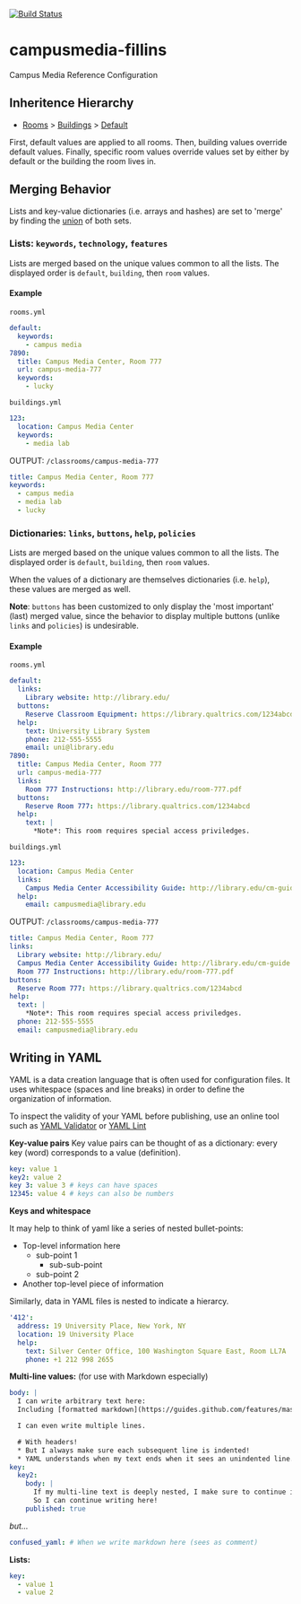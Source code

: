 [![Build Status](https://travis-ci.org/NYULibraries/campusmedia-fillins.svg?branch=master)](https://travis-ci.org/NYULibraries/campusmedia-fillins)

# campusmedia-fillins
Campus Media Reference Configuration

## Inheritence Hierarchy
  * [Rooms](https://github.com/NYULibraries/campusmedia-fillins/blob/master/rooms.yml) > [Buildings](https://github.com/NYULibraries/campusmedia-fillins/blob/master/buildings.yml) > [Default](https://github.com/NYULibraries/campusmedia-fillins/blob/master/rooms.yml#L2)
  
First, default values are applied to all rooms. Then, building values override default values. Finally, specific room values override values set by either by default or the building the room lives in.

## Merging Behavior

Lists and key-value dictionaries (i.e. arrays and hashes) are set to 'merge' by finding the [union](https://en.wikipedia.org/wiki/Union_(set_theory)) of both sets.

### Lists: `keywords`, `technology`, `features`
Lists are merged based on the unique values common to all the lists. The displayed order is `default`, `building`, then `room` values.

#### Example
`rooms.yml`
```yaml
default:
  keywords:
    - campus media
7890:
  title: Campus Media Center, Room 777
  url: campus-media-777
  keywords:
    - lucky
```
`buildings.yml`
```yaml
123:
  location: Campus Media Center
  keywords:
    - media lab
```
OUTPUT: `/classrooms/campus-media-777`
```yaml
title: Campus Media Center, Room 777
keywords:
  - campus media
  - media lab
  - lucky
```

### Dictionaries: `links`, `buttons`, `help`, `policies`
Lists are merged based on the unique values common to all the lists. The displayed order is `default`, `building`, then `room` values.

When the values of a dictionary are themselves dictionaries (i.e. `help`), these values are merged as well.

**Note**: `buttons` has been customized to only display the 'most important' (last) merged value, since the behavior to display multiple buttons (unlike `links` and `policies`) is undesirable.

#### Example
`rooms.yml`
```yaml
default:
  links:
    Library website: http://library.edu/
  buttons:
    Reserve Classroom Equipment: https://library.qualtrics.com/1234abcd
  help:
    text: University Library System
    phone: 212-555-5555
    email: uni@library.edu
7890:
  title: Campus Media Center, Room 777
  url: campus-media-777
  links:
    Room 777 Instructions: http://library.edu/room-777.pdf
  buttons:
    Reserve Room 777: https://library.qualtrics.com/1234abcd
  help:
    text: |
      *Note*: This room requires special access priviledges.
```
`buildings.yml`
```yaml
123:
  location: Campus Media Center
  links:
    Campus Media Center Accessibility Guide: http://library.edu/cm-guide.pdf
  help:
    email: campusmedia@library.edu
```
OUTPUT: `/classrooms/campus-media-777`
```yaml
title: Campus Media Center, Room 777
links:
  Library website: http://library.edu/
  Campus Media Center Accessibility Guide: http://library.edu/cm-guide.pdf
  Room 777 Instructions: http://library.edu/room-777.pdf
buttons:
  Reserve Room 777: https://library.qualtrics.com/1234abcd
help:
  text: |
    *Note*: This room requires special access priviledges.
  phone: 212-555-5555
  email: campusmedia@library.edu
```


## Writing in YAML

YAML is a data creation language that is often used for configuration files. It uses whitespace (spaces and line breaks) in order to define the organization of information.

To inspect the validity of your YAML before publishing, use an online tool such as [YAML Validator](https://codebeautify.org/yaml-validator) or [YAML Lint](http://www.yamllint.com/)

**Key-value pairs**
Key value pairs can be thought of as a dictionary: every key (word) corresponds to a value (definition).

```yaml
key: value 1
key2: value 2
key 3: value 3 # keys can have spaces
12345: value 4 # keys can also be numbers
```

**Keys and whitespace**

It may help to think of yaml like a series of nested bullet-points:

* Top-level information here
  * sub-point 1
    * sub-sub-point
  * sub-point 2
* Another top-level piece of information

Similarly, data in YAML files is nested to indicate a hierarcy.

```yaml
'412':
  address: 19 University Place, New York, NY
  location: 19 University Place
  help:
    text: Silver Center Office, 100 Washington Square East, Room LL7A
    phone: +1 212 998 2655
```

**Multi-line values:** (for use with Markdown especially)
```yaml
body: |
  I can write arbitrary text here:
  Including [formatted markdown](https://guides.github.com/features/mastering-markdown/)!

  I can even write multiple lines.

  # With headers!
  * But I always make sure each subsequent line is indented!
  * YAML understands when my text ends when it sees an unindented line.
key:
  key2:
    body: |
      If my multi-line text is deeply nested, I make sure to continue indenting two more lines than the preceding key.
      So I can continue writing here!
    published: true
```
*but...*
```yaml
confused_yaml: # When we write markdown here (sees as comment)
```

**Lists:**
```yaml
key:
  - value 1
  - value 2
```
